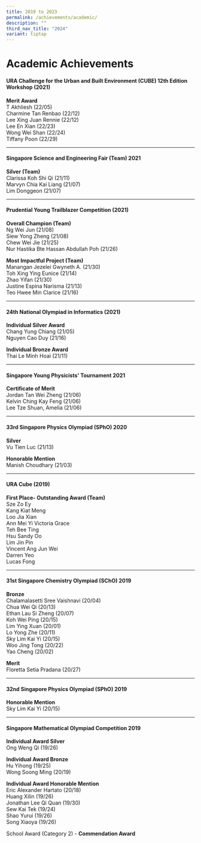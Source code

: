 ```yaml
---
title: 2019 to 2023
permalink: /achievements/academic/
description: ""
third_nav_title: "2024"
variant: tiptap
---
```

Academic Achievements
=====================

#### URA Challenge for the Urban and Built Environment (CUBE) 12th Edition Workshop (2021)

**Merit Award**       
T Akhliesh (22/05)  
Charmine Tan Renbao (22/12)  
Lee Xing Juan Rennie (22/12)  
Lee En Xian (22/23)  
Wong Wei Shan (22/24)  
Tiffany Poon (22/29)

* * *

#### Singapore Science and Engineering Fair (Team) 2021

**Silver (Team)**   
Clarissa Koh Shi Qi (21/11)                                            
Marvyn Chia Kai Liang (21/07)  
Lim Donggeon (21/07)

* * *

#### Prudential Young Trailblazer Competition (2021)

**Overall Champion (Team)**  
Ng Wei Jun (21/08)  
Siew Yong Zheng (21/08)  
Chew Wei Jie (21/25)  
Nur Hastika Bte Hassan Abdullah Poh (21/26)

**Most Impactful Project (Team)**             
Manangan Jezelei Gwyneth A. (21/30)  
Toh Xing Ying Eunice (21/14)  
Zhao Yifan (21/30)  
Justine Espina Narisma (21/13)  
Teo Hwee Min Clarice (21/16)

* * *

#### 24th National Olympiad in Informatics (2021)

**Individual Silver Award**  
Chang Yung Chiang (21/05)  
Nguyen Cao Duy (21/16)

**Individual Bronze Award**  
Thai Le Minh Hoai (21/11)

* * *

#### Singapore Young Physicists' Tournament 2021

**Certificate of Merit**  
Jordan Tan Wei Zheng (21/06)  
Kelvin Ching Kay Feng (21/06)  
Lee Tze Shuan, Amelia (21/06)

* * *

#### 33rd Singapore Physics Olympiad (SPhO) 2020

**Silver**  
Vu Tien Luc (21/13)

**Honorable Mention**  
Manish Choudhary (21/03)

* * *

#### URA Cube (2019)

**First Place- Outstanding Award (Team)**                      
Sze Zo Ey  
Kang Kiat Meng  
Loo Jia Xian  
Ann Mei Yi Victoria Grace                                       
Teh Bee Ting  
Hsu Sandy Oo  
Lim Jin Pin  
Vincent Ang Jun Wei  
Darren Yeo  
Lucas Fong

* * *

#### 31st Singapore Chemistry Olympiad (SChO) 2019

**Bronze**  
Chalamalasetti Sree Vaishnavi (20/04)  
Chua Wei Qi (20/13)  
Ethan Lau Si Zheng (20/07)  
Koh Wei Ping (20/15)  
Lim Ying Xuan (20/01)  
Lo Yong Zhe (20/11)  
Sky Lim Kai Yi (20/15)  
Woo Jing Tong (20/22)  
Yao Cheng (20/02)

**Merit**               
Floretta Setia Pradana (20/27)

* * *

#### 32nd Singapore Physics Olympiad (SPhO) 2019

**Honorable Mention**                                          
Sky Lim Kai Yi (20/15)

* * *

#### Singapore Mathematical Olympiad Competition 2019

**Individual Award Silver**  
Ong Weng Qi (19/26)

**Individual Award Bronze**  
Hu Yihong (19/25)  
Wong Soong Ming (20/19)

**Individual Award Honorable Mention**  
Eric Alexander Hartato (20/18)  
Huang Xilin (19/26)  
Jonathan Lee Qi Quan (19/30)  
Sew Kai Tek (19/24)  
Shao Yurui (19/26)  
Song Xiaoya (19/26)

School Award (Category 2) - **Commendation Award**